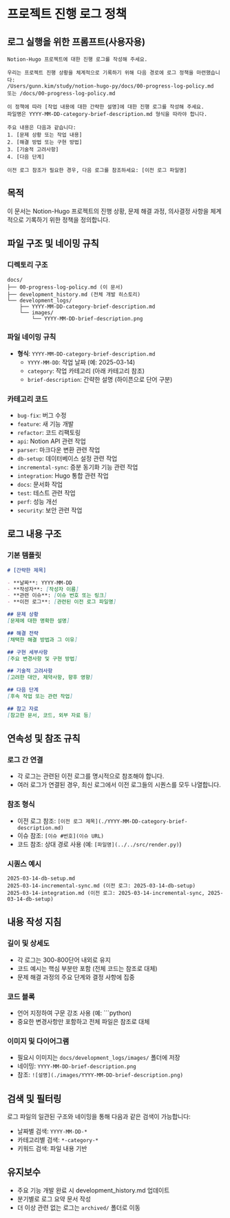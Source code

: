 # 프로젝트 진행 로그 정책

## 로그 실행을 위한 프롬프트(사용자용)
```
Notion-Hugo 프로젝트에 대한 진행 로그를 작성해 주세요. 

우리는 프로젝트 진행 상황을 체계적으로 기록하기 위해 다음 경로에 로그 정책을 마련했습니다:
/Users/gunn.kim/study/notion-hugo-py/docs/00-progress-log-policy.md
또는 /docs/00-progress-log-policy.md

이 정책에 따라 [작업 내용에 대한 간략한 설명]에 대한 진행 로그를 작성해 주세요. 
파일명은 YYYY-MM-DD-category-brief-description.md 형식을 따라야 합니다.

주요 내용은 다음과 같습니다:
1. [문제 상황 또는 작업 내용]
2. [해결 방법 또는 구현 방법]
3. [기술적 고려사항]
4. [다음 단계]

이전 로그 참조가 필요한 경우, 다음 로그를 참조하세요: [이전 로그 파일명]
```

## 목적
이 문서는 Notion-Hugo 프로젝트의 진행 상황, 문제 해결 과정, 의사결정 사항을 체계적으로 기록하기 위한 정책을 정의합니다.

## 파일 구조 및 네이밍 규칙

### 디렉토리 구조
```
docs/
├── 00-progress-log-policy.md (이 문서)
├── development_history.md (전체 개발 히스토리)
└── development_logs/
    ├── YYYY-MM-DD-category-brief-description.md
    └── images/
        └── YYYY-MM-DD-brief-description.png
```

### 파일 네이밍 규칙
- **형식**: `YYYY-MM-DD-category-brief-description.md`
  - `YYYY-MM-DD`: 작업 날짜 (예: 2025-03-14)
  - `category`: 작업 카테고리 (아래 카테고리 참조)
  - `brief-description`: 간략한 설명 (하이픈으로 단어 구분)

### 카테고리 코드
- `bug-fix`: 버그 수정
- `feature`: 새 기능 개발
- `refactor`: 코드 리팩토링
- `api`: Notion API 관련 작업
- `parser`: 마크다운 변환 관련 작업
- `db-setup`: 데이터베이스 설정 관련 작업
- `incremental-sync`: 증분 동기화 기능 관련 작업
- `integration`: Hugo 통합 관련 작업
- `docs`: 문서화 작업
- `test`: 테스트 관련 작업
- `perf`: 성능 개선
- `security`: 보안 관련 작업

## 로그 내용 구조

### 기본 템플릿
```markdown
# [간략한 제목]

- **날짜**: YYYY-MM-DD
- **작성자**: [작성자 이름]
- **관련 이슈**: [이슈 번호 또는 링크]
- **이전 로그**: [관련된 이전 로그 파일명]

## 문제 상황
[문제에 대한 명확한 설명]

## 해결 전략
[채택한 해결 방법과 그 이유]

## 구현 세부사항
[주요 변경사항 및 구현 방법]

## 기술적 고려사항
[고려한 대안, 제약사항, 향후 영향]

## 다음 단계
[후속 작업 또는 관련 작업]

## 참고 자료
[참고한 문서, 코드, 외부 자료 등]
```

## 연속성 및 참조 규칙

### 로그 간 연결
- 각 로그는 관련된 이전 로그를 명시적으로 참조해야 합니다.
- 여러 로그가 연결된 경우, 최신 로그에서 이전 로그들의 시퀀스를 모두 나열합니다.

### 참조 형식
- 이전 로그 참조: `[이전 로그 제목](./YYYY-MM-DD-category-brief-description.md)`
- 이슈 참조: `[이슈 #번호](이슈 URL)`
- 코드 참조: 상대 경로 사용 (예: `[파일명](../../src/render.py)`)

### 시퀀스 예시
```
2025-03-14-db-setup.md
2025-03-14-incremental-sync.md (이전 로그: 2025-03-14-db-setup)
2025-03-14-integration.md (이전 로그: 2025-03-14-incremental-sync, 2025-03-14-db-setup)
```

## 내용 작성 지침

### 길이 및 상세도
- 각 로그는 300-800단어 내외로 유지
- 코드 예시는 핵심 부분만 포함 (전체 코드는 참조로 대체)
- 문제 해결 과정의 주요 단계와 결정 사항에 집중

### 코드 블록
- 언어 지정하여 구문 강조 사용 (예: ```python)
- 중요한 변경사항만 포함하고 전체 파일은 참조로 대체

### 이미지 및 다이어그램
- 필요시 이미지는 `docs/development_logs/images/` 폴더에 저장
- 네이밍: `YYYY-MM-DD-brief-description.png`
- 참조: `![설명](./images/YYYY-MM-DD-brief-description.png)`

## 검색 및 필터링
로그 파일의 일관된 구조와 네이밍을 통해 다음과 같은 검색이 가능합니다:
- 날짜별 검색: `YYYY-MM-DD-*`
- 카테고리별 검색: `*-category-*`
- 키워드 검색: 파일 내용 기반

## 유지보수
- 주요 기능 개발 완료 시 development_history.md 업데이트
- 분기별로 로그 요약 문서 작성
- 더 이상 관련 없는 로그는 `archived/` 폴더로 이동
